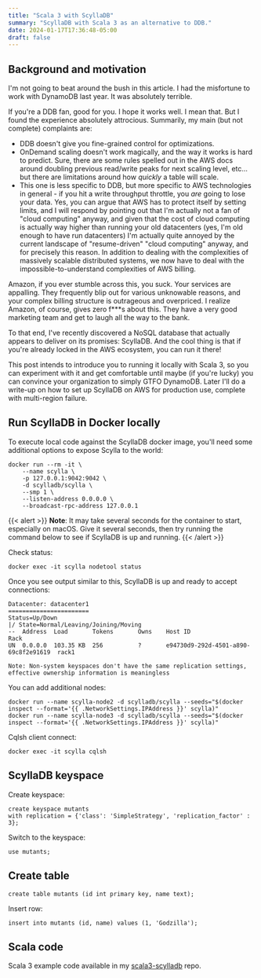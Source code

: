 ```yaml
---
title: "Scala 3 with ScyllaDB"
summary: "ScyllaDB with Scala 3 as an alternative to DDB."
date: 2024-01-17T17:36:48-05:00
draft: false
---
```


## Background and motivation

I'm not going to beat around the bush in this article. I had the misfortune to work with DynamoDB last year. It was absolutely terrible.

If you're a DDB fan, good for you. I hope it works well. I mean that. But I found the experience absolutely attrocious. Summarily, my main (but not complete) complaints are:

- DDB doesn't give you fine-grained control for optimizations.
- OnDemand scaling doesn't work magically, and the way it works is hard to predict. Sure, there are some rules spelled out in the AWS docs around doubling previous read/write peaks for next scaling level, etc... but there are limitations around how *quickly* a table will scale.
- This one is less specific to DDB, but more specific to AWS technologies in general - if you hit a write throughput throttle, you *are* going to lose your data. Yes, you can argue that AWS has to protect itself by setting limits, and I will respond by pointing out that I'm actually not a fan of "cloud computing" anyway, and given that the cost of cloud computing is actually way higher than running your old datacenters (yes, I'm old enough to have run datacenters) I'm actually quite annoyed by the current landscape of "resume-driven" "cloud computing" anyway, and for precisely this reason. In addition to dealing with the complexities of massively scalable distributed systems, we now have to deal with the impossible-to-understand complexities of AWS billing.

Amazon, if you ever stumble across this, you suck. Your services are appalling. They frequently blip out for various unknowable reasons, and your complex billing structure is outrageous and overpriced. I realize Amazon, of course, gives zero f***s about this. They have a very good marketing team and get to laugh all the way to the bank.

To that end, I've recently discovered a NoSQL database that actually appears to deliver on its promises: ScyllaDB. And the cool thing is that if you're already locked in the AWS ecosystem, you can run it there!

This post intends to introduce you to running it locally with Scala 3, so you can experiment with it and get comfortable until maybe (if you're lucky) you can convince your organization to simply GTFO DynamoDB. Later I'll do a write-up on how to set up ScyllaDB on AWS for production use, complete with multi-region failure.

## Run ScyllaDB in Docker locally

To execute local code against the ScyllaDB docker image, you'll need some additional options to expose Scylla to the world:

```shell
docker run --rm -it \
    --name scylla \
    -p 127.0.0.1:9042:9042 \
    -d scylladb/scylla \
    --smp 1 \
    --listen-address 0.0.0.0 \
    --broadcast-rpc-address 127.0.0.1
```

{{< alert >}}
**Note**: It may take several seconds for the container to start, especially on macOS. Give it several seconds, then try running the command below to see if ScyllaDB is up and running.
{{< /alert >}}

Check status:

```shell
docker exec -it scylla nodetool status
```

Once you see output similar to this, ScyllaDB is up and ready to accept connections:

```text
Datacenter: datacenter1
=======================
Status=Up/Down
|/ State=Normal/Leaving/Joining/Moving
--  Address  Load       Tokens       Owns    Host ID                               Rack
UN  0.0.0.0  103.35 KB  256          ?       e94730d9-292d-4501-a890-69c8f2e91619  rack1

Note: Non-system keyspaces don't have the same replication settings, effective ownership information is meaningless
```

You can add additional nodes:

```shell
docker run --name scylla-node2 -d scylladb/scylla --seeds="$(docker inspect --format='{{ .NetworkSettings.IPAddress }}' scylla)"
docker run --name scylla-node3 -d scylladb/scylla --seeds="$(docker inspect --format='{{ .NetworkSettings.IPAddress }}' scylla)"
```

Cqlsh client connect:

```shell
docker exec -it scylla cqlsh
```

## ScyllaDB keyspace

Create keyspace:

```shell
create keyspace mutants
with replication = {'class': 'SimpleStrategy', 'replication_factor' : 3};
```

Switch to the keyspace:

```shell
use mutants;
```

## Create table

```shell
create table mutants (id int primary key, name text);
```

Insert row:

```shell
insert into mutants (id, name) values (1, 'Godzilla');
```

## Scala code

Scala 3 example code available in my [scala3-scylladb](https://github.com/mattmoore/scala3-scylladb) repo.
